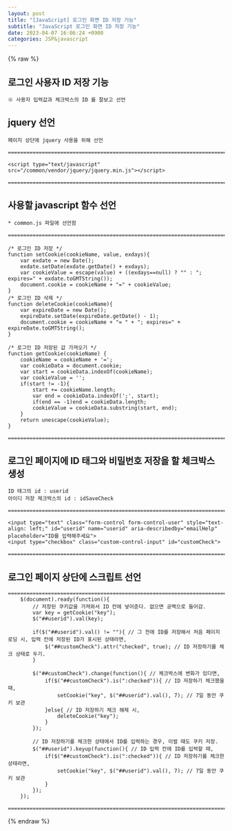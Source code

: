 ```yaml
---  
layout: post  
title: "[JavaScript] 로그인 화면 ID 저장 기능"  
subtitle: "JavaScript 로그인 화면 ID 저장 기능"  
date: 2023-04-07 16:06:24 +0900  
categories: JSP&javascript  
---  
```

{% raw %}  
## 로그인 사용자 ID 저장 기능  
  
	※ 사용자 입력값과 체크박스의 ID 를 잘보고 선언  
  
## jquery 선언  
	페이지 상단에 jquery 사용을 위해 선언  
  
	=====================================================================================================================================================  
  
	<script type="text/javascript" src="/common/vendor/jquery/jquery.min.js"></script>  
  
	=====================================================================================================================================================  
  
## 사용할 javascript 함수 선언  
  
	* common.js 파일에 선언함  
  
	=====================================================================================================================================================  
  
	/* 로그인 ID 저장 */  
	function setCookie(cookieName, value, exdays){  
		var exdate = new Date();  
		exdate.setDate(exdate.getDate() + exdays);  
		var cookieValue = escape(value) + ((exdays==null) ? "" : "; expires=" + exdate.toGMTString());  
		document.cookie = cookieName + "=" + cookieValue;  
	}  
	/* 로그인 ID 삭제 */  
	function deleteCookie(cookieName){  
		var expireDate = new Date();  
		expireDate.setDate(expireDate.getDate() - 1);  
		document.cookie = cookieName + "= " + "; expires=" + expireDate.toGMTString();  
	}  
  
	/* 로그인 ID 저장된 값 가져오기 */  
	function getCookie(cookieName) {  
		cookieName = cookieName + '=';  
		var cookieData = document.cookie;  
		var start = cookieData.indexOf(cookieName);  
		var cookieValue = '';  
		if(start != -1){  
			start += cookieName.length;  
			var end = cookieData.indexOf(';', start);  
			if(end == -1)end = cookieData.length;  
			cookieValue = cookieData.substring(start, end);  
		}  
		return unescape(cookieValue);  
	}  
  
	=====================================================================================================================================================  
  
## 로그인 페이지에 ID 태그와 비밀번호 저장을 할 체크박스 생성  
  
	ID 태그의 id : userid  
	아이디 저장 체크박스의 id : idSaveCheck  
  
	=====================================================================================================================================================  
  
	<input type="text" class="form-control form-control-user" style="text-align: left;" id="userid" name="userid" aria-describedby="emailHelp" placeholder="ID를 입력해주세요">  
	<input type="checkbox" class="custom-control-input" id="customCheck">  
  
	=====================================================================================================================================================  
  
## 로그인 페이지 상단에 스크립트 선언  
  
	=====================================================================================================================================================  
        $(document).ready(function(){  
            // 저장된 쿠키값을 가져와서 ID 칸에 넣어준다. 없으면 공백으로 들어감.  
            var key = getCookie("key");  
            $("##userid").val(key);  
  
            if($("##userid").val() != ""){ // 그 전에 ID를 저장해서 처음 페이지 로딩 시, 입력 칸에 저장된 ID가 표시된 상태라면,  
                $("##customCheck").attr("checked", true); // ID 저장하기를 체크 상태로 두기.  
            }  
  
            $("##customCheck").change(function(){ // 체크박스에 변화가 있다면,  
                if($("##customCheck").is(":checked")){ // ID 저장하기 체크했을 때,  
                    setCookie("key", $("##userid").val(), 7); // 7일 동안 쿠키 보관  
                }else{ // ID 저장하기 체크 해제 시,  
                    deleteCookie("key");  
                }  
            });  
  
            // ID 저장하기를 체크한 상태에서 ID를 입력하는 경우, 이럴 때도 쿠키 저장.  
            $("##userid").keyup(function(){ // ID 입력 칸에 ID를 입력할 때,  
                if($("##customCheck").is(":checked")){ // ID 저장하기를 체크한 상태라면,  
                    setCookie("key", $("##userid").val(), 7); // 7일 동안 쿠키 보관  
                }  
            });  
        });  
  
	=====================================================================================================================================================                                                                                                                                                                                                                                                                                                                                                                                                                                                                                                                                                                                                                                                                                                                                                                                                                                                                                                                                                                                                                                                                                                                                                                                                                                                                                                                                                                                                                                                                                                                                                                                                                                                                                                                                                                                                                                                                                                                                                                                                                                                                                                                                                                                                                                                                                                                                                                                                                                                                                                                                                                                                                                                                                                                                                                                                                                                                                                                                                                                                                                                                                                                                                                                                                                                                                                                                                                                                                                                                                                                                                                                                                                                                                                                                                                                                                                                                                                                                                                                                                                                                                                                                                                                        
{% endraw %}